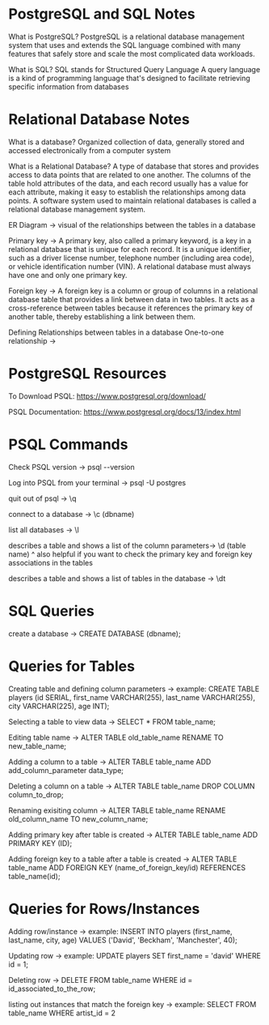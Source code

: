 # PostgreSQL and SQL Notes

What is PostgreSQL?
PostgreSQL is a relational database management system that uses and extends the SQL language combined with many features that safely store and scale the most complicated data workloads.

What is SQL?
SQL stands for Structured Query Language
A query language is a kind of programming language that's designed to facilitate retrieving specific information from databases

# Relational Database Notes

What is a database?
Organized collection of data, generally stored and accessed electronically from a computer system

What is a Relational Database?
A type of database that stores and provides access to data points that are related to one another.
The columns of the table hold attributes of the data, and each record usually has a value for each attribute, making it easy to establish the relationships among data points.
A software system used to maintain relational databases is called a relational database management system.

ER Diagram -> visual of the relationships between the tables in a database

Primary key -> A primary key, also called a primary keyword, is a key in a relational database that is unique for each record. It is a unique identifier, such as a driver license number, telephone number (including area code), or vehicle identification number (VIN). A relational database must always have one and only one primary key.

Foreign key -> A foreign key is a column or group of columns in a relational database table that provides a link between data in two tables. It acts as a cross-reference between tables because it references the primary key of another table, thereby establishing a link between them.

Defining Relationships between tables in a database
One-to-one relationship ->

# PostgreSQL Resources

To Download PSQL: https://www.postgresql.org/download/

PSQL Documentation: https://www.postgresql.org/docs/13/index.html

# PSQL Commands

Check PSQL version -> psql --version

Log into PSQL from your terminal -> psql -U postgres

quit out of psql -> \q

connect to a database -> \c (dbname)

list all databases -> \l

describes a table and shows a list of the column parameters-> \d (table name)
^ also helpful if you want to check the primary key and foreign key associations in the tables

describes a table and shows a list of tables in the database -> \dt

# SQL Queries

create a database -> CREATE DATABASE (dbname);

# Queries for Tables

Creating table and defining column parameters -> example: CREATE TABLE players (id SERIAL, first_name VARCHAR(255), last_name VARCHAR(255), city VARCHAR(225), age INT);

Selecting a table to view data -> SELECT \* FROM table_name;

Editing table name -> ALTER TABLE old_table_name RENAME TO new_table_name;

Adding a column to a table -> ALTER TABLE table_name ADD add_column_parameter data_type;

Deleting a column on a table -> ALTER TABLE table_name DROP COLUMN column_to_drop;

Renaming exisiting column -> ALTER TABLE table_name RENAME old_column_name TO new_column_name;

Adding primary key after table is created -> ALTER TABLE table_name ADD PRIMARY KEY (ID);

Adding foreign key to a table after a table is created -> ALTER TABLE table_name ADD FOREIGN KEY (name_of_foreign_key/id) REFERENCES table_name(id);

# Queries for Rows/Instances

Adding row/instance -> example: INSERT INTO players (first_name, last_name, city, age) VALUES ('David', 'Beckham', 'Manchester', 40);

Updating row -> example: UPDATE players SET first_name = 'david' WHERE id = 1;

Deleting row -> DELETE FROM table_name WHERE id = id_associated_to_the_row;

listing out instances that match the foreign key -> example: SELECT FROM table_name WHERE artist_id = 2
